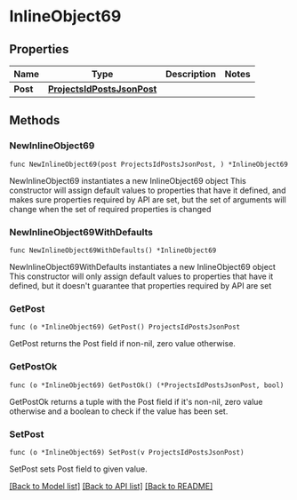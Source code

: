 # InlineObject69

## Properties

Name | Type | Description | Notes
------------ | ------------- | ------------- | -------------
**Post** | [**ProjectsIdPostsJsonPost**](ProjectsIdPostsJsonPost.md) |  | 

## Methods

### NewInlineObject69

`func NewInlineObject69(post ProjectsIdPostsJsonPost, ) *InlineObject69`

NewInlineObject69 instantiates a new InlineObject69 object
This constructor will assign default values to properties that have it defined,
and makes sure properties required by API are set, but the set of arguments
will change when the set of required properties is changed

### NewInlineObject69WithDefaults

`func NewInlineObject69WithDefaults() *InlineObject69`

NewInlineObject69WithDefaults instantiates a new InlineObject69 object
This constructor will only assign default values to properties that have it defined,
but it doesn't guarantee that properties required by API are set

### GetPost

`func (o *InlineObject69) GetPost() ProjectsIdPostsJsonPost`

GetPost returns the Post field if non-nil, zero value otherwise.

### GetPostOk

`func (o *InlineObject69) GetPostOk() (*ProjectsIdPostsJsonPost, bool)`

GetPostOk returns a tuple with the Post field if it's non-nil, zero value otherwise
and a boolean to check if the value has been set.

### SetPost

`func (o *InlineObject69) SetPost(v ProjectsIdPostsJsonPost)`

SetPost sets Post field to given value.



[[Back to Model list]](../README.md#documentation-for-models) [[Back to API list]](../README.md#documentation-for-api-endpoints) [[Back to README]](../README.md)


